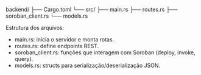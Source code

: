 backend/
 ├── Cargo.toml
 └── src/
     ├── main.rs
     ├── routes.rs
     ├── soroban_client.rs
     └── models.rs

Estrutura dos arquivos:
- main.rs: inicia o servidor e monta rotas.
- routes.rs: define endpoints REST.
- soroban_client.rs: funções que interagem com Soroban (deploy, invoke, query).
- models.rs: structs para serialização/deserialização JSON.